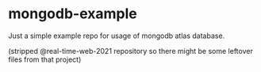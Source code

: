 # mongodb-example

Just a simple example repo for usage of mongodb atlas database.

(stripped @real-time-web-2021 repository so there might be some leftover files from that project)
